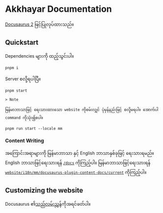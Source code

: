 # Akkhayar Documentation

[Docusaurus 2](https://docusaurus.io/) ဖြင့်ပြုလုပ်ထားသည်။

## Quickstart

Dependencies များကို ထည့်သွင်းပါ။

```bash
pnpm i
```

Server စလို့ရပါပြီ။

```bash
pnpm start
```

```
> Note

မြန်မာဘာသာဖြင့် ရေးသားထားသော website ကိုစမ်းလျှင် ပုံမှန်နည်းဖြင့် စလို့မရပါ။ အောက်ပါ command ကိုသုံး၍စပါ။

pnpm run start --locale mm
```

### Content Writing

အကြောင်းအရာများကို မြန်မာဘာသာ နှင့် English ဘာသာနှစ်ခုဖြင့် ရေးသားရမည်။ English ဘာသာဖြင့်ရေးသားရန် [`/docs`](./docs) ကိုကြည့်ပါ။ မြန်မာဘာသာဖြင့်ရေးသားရန် [`website/i18n/mm/docusaurus-plugin-content-docs/current`](./website/i18n/mm/docusaurus-plugin-content-docs/current) ကိုကြည့်ပါ။


## Customizing the website

Docusaurus ၏[သည်လမ်းညွှန်](https://docusaurus.io/docs/swizzling)ကိုအရင်ဖတ်ပါ။
